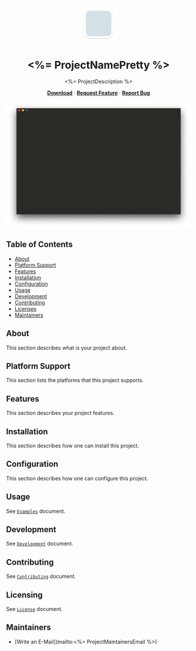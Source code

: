 <h1 align="center"><img width="100" src="assets/icon.png" /></h1>
<h1 align="center"><%= ProjectNamePretty %></h1>
<p align="center"><%= ProjectDescription %></p>
<p align="center">
    <a href="releases/latest"><b>Download</b></a>
    · <a target="_blank" href="issues/new?assignees=&labels=Feature+Request&template=feature_request.md&title="><b>Request Feature</b></a>
    · <a target="_blank" href="issues/new?assignees=&labels=Bug&template=bug_report.md&title=%5BBug%5D"><b>Report Bug</b></a>
</p>

![screenshot](assets/screenshot.png)

## Table of Contents

- [About](#about)
- [Platform Support](#platform-support)
- [Features](#features)
- [Installation](#installation)
- [Configuration](#configuration)
- [Usage](#usage)
- [Development](#development)
- [Contributing](#contributing)
- [Licenses](#licenses)
- [Maintainers](#maintainers)

## About

This section describes what is your project about.

## Platform Support

This section lists the platforms that this project supports.

## Features

This section describes your project features.

## Installation

This section describes how one can install this project.

## Configuration

This section describes how one can configure this project.

## Usage

See [`Examples`](examples/README.md) document.

## Development

See [`Development`](doc/DEVELOPMENT.md) document.

## Contributing

See [`Contributing`](docs/CONTRIBUTING.md) document.

## Licensing

See [`License`](LICENSE.md) document.

## Maintainers

- [Write an E-Mail](mailto:<%= ProjectMaintainersEmail %>)
